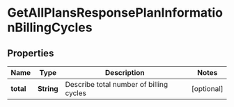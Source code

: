 
# GetAllPlansResponsePlanInformationBillingCycles

## Properties
Name | Type | Description | Notes
------------ | ------------- | ------------- | -------------
**total** | **String** | Describe total number of billing cycles  |  [optional]



